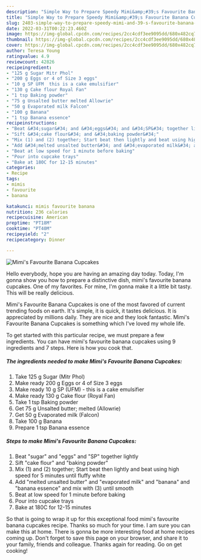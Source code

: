```yaml
---
description: "Simple Way to Prepare Speedy Mimi&amp;#39;s Favourite Banana Cupcakes"
title: "Simple Way to Prepare Speedy Mimi&amp;#39;s Favourite Banana Cupcakes"
slug: 2403-simple-way-to-prepare-speedy-mimi-and-39-s-favourite-banana-cupcakes
date: 2022-03-31T00:22:23.460Z
image: https://img-global.cpcdn.com/recipes/2cc4cdf3ee9095dd/680x482cq70/mimis-favourite-banana-cupcakes-recipe-main-photo.jpg
thumbnail: https://img-global.cpcdn.com/recipes/2cc4cdf3ee9095dd/680x482cq70/mimis-favourite-banana-cupcakes-recipe-main-photo.jpg
cover: https://img-global.cpcdn.com/recipes/2cc4cdf3ee9095dd/680x482cq70/mimis-favourite-banana-cupcakes-recipe-main-photo.jpg
author: Teresa Young
ratingvalue: 4.9
reviewcount: 42826
recipeingredient:
- "125 g Sugar Mitr Phol"
- "200 g Eggs or 4 of Size 3 eggs"
- "10 g SP UFM  this is a cake emulsifier"
- "130 g Cake flour Royal Fan"
- "1 tsp Baking powder"
- "75 g Unsalted butter melted Allowrie"
- "50 g Evaporated milk Falcon"
- "100 g Banana"
- "1 tsp Banana essence"
recipeinstructions:
- "Beat &#34;sugar&#34; and &#34;eggs&#34; and &#34;SP&#34; together lightly"
- "Sift &#34;cake flour&#34; and &#34;baking powder&#34;"
- "Mix (1) and (2) together; Start beat then lightly and beat using high speed for 5 minutes until fluffy white"
- "Add &#34;melted unsalted butter&#34; and &#34;evaporated milk&#34; and &#34;banana&#34; and &#34;banana essence&#34; and mix with (3) until smooth"
- "Beat at low speed for 1 minute before baking"
- "Pour into cupcake trays"
- "Bake at 180C for 12-15 minutes"
categories:
- Recipe
tags:
- mimis
- favourite
- banana

katakunci: mimis favourite banana 
nutrition: 236 calories
recipecuisine: American
preptime: "PT18M"
cooktime: "PT40M"
recipeyield: "2"
recipecategory: Dinner

---
```



![Mimi&#39;s Favourite Banana Cupcakes](https://img-global.cpcdn.com/recipes/2cc4cdf3ee9095dd/680x482cq70/mimis-favourite-banana-cupcakes-recipe-main-photo.jpg)

Hello everybody, hope you are having an amazing day today. Today, I'm gonna show you how to prepare a distinctive dish, mimi&#39;s favourite banana cupcakes. One of my favorites. For mine, I'm gonna make it a little bit tasty. This will be really delicious.

Mimi&#39;s Favourite Banana Cupcakes is one of the most favored of current trending foods on earth. It's simple, it is quick, it tastes delicious. It is appreciated by millions daily. They are nice and they look fantastic. Mimi&#39;s Favourite Banana Cupcakes is something which I've loved my whole life.




To get started with this particular recipe, we must prepare a few ingredients. You can have mimi&#39;s favourite banana cupcakes using 9 ingredients and 7 steps. Here is how you cook that.

<!--inarticleads1-->

##### The ingredients needed to make Mimi&#39;s Favourite Banana Cupcakes:

1. Take 125 g Sugar (Mitr Phol)
1. Make ready 200 g Eggs or 4 of Size 3 eggs
1. Make ready 10 g SP (UFM) - this is a cake emulsifier
1. Make ready 130 g Cake flour (Royal Fan)
1. Take 1 tsp Baking powder
1. Get 75 g Unsalted butter; melted (Allowrie)
1. Get 50 g Evaporated milk (Falcon)
1. Take 100 g Banana
1. Prepare 1 tsp Banana essence




<!--inarticleads2-->

##### Steps to make Mimi&#39;s Favourite Banana Cupcakes:

1. Beat &#34;sugar&#34; and &#34;eggs&#34; and &#34;SP&#34; together lightly
1. Sift &#34;cake flour&#34; and &#34;baking powder&#34;
1. Mix (1) and (2) together; Start beat then lightly and beat using high speed for 5 minutes until fluffy white
1. Add &#34;melted unsalted butter&#34; and &#34;evaporated milk&#34; and &#34;banana&#34; and &#34;banana essence&#34; and mix with (3) until smooth
1. Beat at low speed for 1 minute before baking
1. Pour into cupcake trays
1. Bake at 180C for 12-15 minutes




So that is going to wrap it up for this exceptional food mimi&#39;s favourite banana cupcakes recipe. Thanks so much for your time. I am sure you can make this at home. There is gonna be more interesting food at home recipes coming up. Don't forget to save this page on your browser, and share it to your family, friends and colleague. Thanks again for reading. Go on get cooking!
